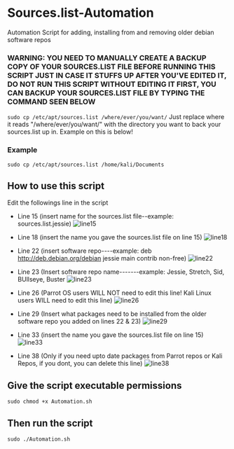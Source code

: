 # Sources.list-Automation
Automation Script for adding, installing from and removing older debian software repos


### WARNING: YOU NEED TO MANUALLY CREATE A BACKUP COPY OF YOUR SOURCES.LIST FILE BEFORE RUNNING THIS SCRIPT JUST IN CASE IT STUFFS UP AFTER YOU'VE EDITED IT, DO NOT RUN THIS SCRIPT WITHOUT EDITING IT FIRST, YOU CAN BACKUP YOUR SOURCES.LIST FILE BY TYPING THE COMMAND SEEN BELOW 
`sudo cp /etc/apt/sources.list /where/ever/you/want/` Just replace where it reads "/where/ever/you/want/" with the directory you want to back your sources.list up in. Example on this is below!
### Example
`sudo cp /etc/apt/sources.list /home/kali/Documents`



## How to use this script
Edit the followings line in the script 

- Line 15 (insert name for the sources.list file--example: sources.list.jessie) 
![line15](https://user-images.githubusercontent.com/64344168/112147747-f5513680-8bd4-11eb-9ef3-7fa0843bf17d.png)

- Line 18 (insert the name you gave the sources.list file on line 15)
![line18](https://user-images.githubusercontent.com/64344168/112147789-01d58f00-8bd5-11eb-9e53-dbf94f903c63.png)


- Line 22 (insert software repo----example: deb http://deb.debian.org/debian jessie main contrib non-free)
![line22](https://user-images.githubusercontent.com/64344168/112147837-0d28ba80-8bd5-11eb-9b50-7f2b6a92051f.png)


- Line 23 (Insert software repo name-------example: Jessie, Stretch, Sid, BUllseye, Buster
![line23](https://user-images.githubusercontent.com/64344168/112147857-144fc880-8bd5-11eb-813c-64faec368ee0.png)


- Line 26 (Parrot OS users WILL NOT need to edit this line! Kali Linux users WILL need to edit this line)
![line26](https://user-images.githubusercontent.com/64344168/112147894-203b8a80-8bd5-11eb-881c-e86c88dc7608.png)


- Line 29 (Insert what packages need to be installed from the older software repo you added on lines 22 & 23)
![line29](https://user-images.githubusercontent.com/64344168/112147916-27fb2f00-8bd5-11eb-859f-550b6baed32a.png)


- Line 33 (insert the name you gave the sources.list file on line 15) 
![line33](https://user-images.githubusercontent.com/64344168/112147956-2fbad380-8bd5-11eb-9ad8-eab35ba4a111.png)


- Line 38 (Only if you need upto date packages from Parrot repos or Kali Repos, if you dont, you can delete this line)
![line38](https://user-images.githubusercontent.com/64344168/112147968-33e6f100-8bd5-11eb-92c6-e5872d97ec1c.png)

## Give the script executable permissions
`sudo chmod +x Automation.sh`

## Then run the script
`sudo ./Automation.sh`
